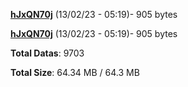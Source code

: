 [**hJxQN70j**](/data/hJxQN70j.txt) (13/02/23 - 05:19)- 905 bytes

[**hJxQN70j**](/data/hJxQN70j.txt) (13/02/23 - 05:19)- 905 bytes

**Total Datas**: 9703

**Total Size**: 64.34 MB / 64.3 MB